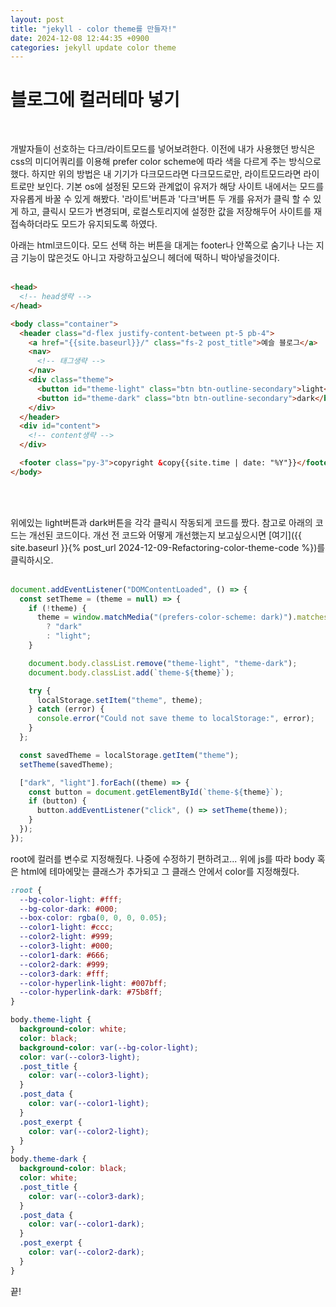 ```yaml
---
layout: post
title: "jekyll - color theme를 만들자!"
date: 2024-12-08 12:44:35 +0900
categories: jekyll update color theme
---
```


# 블로그에 컬러테마 넣기

<br>

개발자들이 선호하는 다크/라이트모드를 넣어보려한다.
이전에 내가 사용했던 방식은 css의 미디어쿼리를 이용해 prefer color scheme에 따라 색을 다르게 주는 방식으로했다.
하지만 위의 방법은 내 기기가 다크모드라면 다크모드로만, 라이트모드라면 라이트로만 보인다.
기본 os에 설정된 모드와 관계없이 유저가 해당 사이트 내에서는 모드를 자유롭게 바꿀 수 있게 해봤다.
'라이트'버튼과 '다크'버튼 두 개를 유저가 클릭 할 수 있게 하고, 클릭시 모드가 변경되며, 로컬스토리지에 설정한 값을 저장해두어 사이트를 재접속하더라도 모드가 유지되도록 하였다.

아래는 html코드이다.
모드 선택 하는 버튼을 대게는 footer나 안쪽으로 숨기나 나는 지금 기능이 많은것도 아니고 자랑하고싶으니 헤더에 떡하니 박아넣을것이다.
<br/>
<br/>

```html
<head>
  <!-- head생략 -->
</head>

<body class="container">
  <header class="d-flex justify-content-between pt-5 pb-4">
    <a href="{{site.baseurl}}/" class="fs-2 post_title">예슬 블로그</a>
    <nav>
      <!-- 태그생략 -->
    </nav>
    <div class="theme">
      <button id="theme-light" class="btn btn-outline-secondary">light</button>
      <button id="theme-dark" class="btn btn-outline-secondary">dark</button>
    </div>
  </header>
  <div id="content">
    <!-- content생략 -->
  </div>

  <footer class="py-3">copyright &copy{{site.time | date: "%Y"}}</footer>
</body>
```

<br/>
<br/>

위에있는 light버튼과 dark버튼을 각각 클릭시 작동되게 코드를 짰다.
참고로 아래의 코드는 개선된 코드이다. 개선 전 코드와 어떻게 개선했는지 보고싶으시면 [여기]({{ site.baseurl }}{% post_url 2024-12-09-Refactoring-color-theme-code %})를 클릭하시오.
<br/>
<br/>

```js
document.addEventListener("DOMContentLoaded", () => {
  const setTheme = (theme = null) => {
    if (!theme) {
      theme = window.matchMedia("(prefers-color-scheme: dark)").matches
        ? "dark"
        : "light";
    }

    document.body.classList.remove("theme-light", "theme-dark");
    document.body.classList.add(`theme-${theme}`);

    try {
      localStorage.setItem("theme", theme);
    } catch (error) {
      console.error("Could not save theme to localStorage:", error);
    }
  };

  const savedTheme = localStorage.getItem("theme");
  setTheme(savedTheme);

  ["dark", "light"].forEach((theme) => {
    const button = document.getElementById(`theme-${theme}`);
    if (button) {
      button.addEventListener("click", () => setTheme(theme));
    }
  });
});
```

root에 컬러를 변수로 지정해줬다. 나중에 수정하기 편하려고...
위에 js를 따라 body 혹은 html에 테마에맞는 클래스가 추가되고 그 클래스 안에서 color를 지정해줬다.

```css
:root {
  --bg-color-light: #fff;
  --bg-color-dark: #000;
  --box-color: rgba(0, 0, 0, 0.05);
  --color1-light: #ccc;
  --color2-light: #999;
  --color3-light: #000;
  --color1-dark: #666;
  --color2-dark: #999;
  --color3-dark: #fff;
  --color-hyperlink-light: #007bff;
  --color-hyperlink-dark: #75b8ff;
}

body.theme-light {
  background-color: white;
  color: black;
  background-color: var(--bg-color-light);
  color: var(--color3-light);
  .post_title {
    color: var(--color3-light);
  }
  .post_data {
    color: var(--color1-light);
  }
  .post_exerpt {
    color: var(--color2-light);
  }
}
body.theme-dark {
  background-color: black;
  color: white;
  .post_title {
    color: var(--color3-dark);
  }
  .post_data {
    color: var(--color1-dark);
  }
  .post_exerpt {
    color: var(--color2-dark);
  }
}
```

끝!
